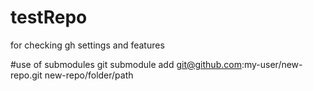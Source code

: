 # testRepo
for checking gh settings and features

#use of submodules
git submodule add git@github.com:my-user/new-repo.git new-repo/folder/path
